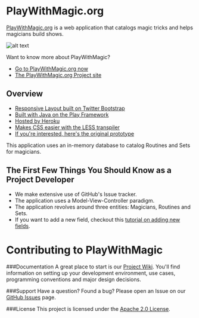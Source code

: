 PlayWithMagic.org
=================

[PlayWithMagic.org](http://www.playwithmagic.org) is a web application that catalogs magic tricks and helps magicians 
build shows.

![alt text](https://github.com/PlayWithMagic/PlayWithMagic/raw/master/doc/images/Desktop_home.png "Logo Title Text 1")

Want to know more about PlayWithMagic?
  * [Go to PlayWithMagic.org now](http://playwithmagic.org)
  * [The PlayWithMagic.org Project site](http://playwithmagic.github.io/PlayWithMagic.org/) 
  
Overview
--------

  * [Responsive Layout built on Twitter Bootstrap](http://getbootstrap.com)
  * [Built with Java on the Play Framework](http://playframework.com)
  * [Hosted by Heroku](http://heroku.com)
  * [Makes CSS easier with the LESS transpiler](http://lesscss.org/)
  * [If you're interested, here's the original prototype](http://mark.nelson.engineer/PlayWithMagic/mockup/)

This application uses an in-memory database to catalog Routines and Sets for magicians.  

The First Few Things You Should Know as a Project Developer
-----------------------------------------------------------
  * We make extensive use of GitHub's Issue tracker.
  * The application uses a Model-View-Controller paradigm.
  * The application revolves around three entities:  Magicians, Routines and Sets.
  * If you want to add a new field, checkout this [tutorial on adding new fields](https://github.com/PlayWithMagic/PlayWithMagic.org/wiki/Developer-Guide:-Add-a-Field).

Contributing to PlayWithMagic
=============================

###Documentation
A great place to start is our [Project Wiki](https://github.com/PlayWithMagic/PlayWithMagic.org/wiki).  You'll find
information on setting up your development environment, use cases, programming conventions and major design decisions.

###Support
Have a question?  Found a bug?  Please open an Issue on our [GitHub Issues](https://github.com/PlayWithMagic/PlayWithMagic.org/issues) page.

###License
This project is licensed under the [Apache 2.0 License](https://github.com/PlayWithMagic/PlayWithMagic.org/blob/master/LICENSE).